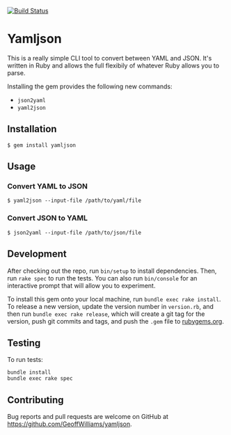 [![Build Status](https://travis-ci.org/GeoffWilliams/yamljson.svg?branch=master)](https://travis-ci.org/GeoffWilliams/yamljson)
# Yamljson

This is a really simple CLI tool to convert between YAML and JSON.  It's written in Ruby and allows the full flexibily of whatever Ruby allows you to parse.

Installing the gem provides the following new commands:
* `json2yaml`
* `yaml2json`

## Installation

```shell
$ gem install yamljson
```

## Usage

### Convert YAML to JSON
```shell
$ yaml2json --input-file /path/to/yaml/file
```

### Convert JSON to YAML
```shell
$ json2yaml --input-file /path/to/json/file
```


## Development

After checking out the repo, run `bin/setup` to install dependencies. Then, run `rake spec` to run the tests. You can also run `bin/console` for an interactive prompt that will allow you to experiment.

To install this gem onto your local machine, run `bundle exec rake install`. To release a new version, update the version number in `version.rb`, and then run `bundle exec rake release`, which will create a git tag for the version, push git commits and tags, and push the `.gem` file to [rubygems.org](https://rubygems.org).

## Testing
To run tests:

```shell
bundle install
bundle exec rake spec
```

## Contributing

Bug reports and pull requests are welcome on GitHub at https://github.com/GeoffWilliams/yamljson.
